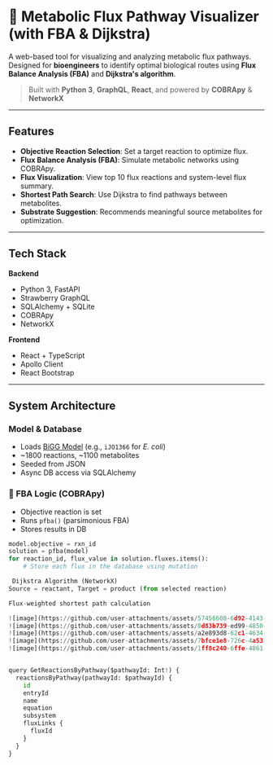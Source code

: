 # 🧬 Metabolic Flux Pathway Visualizer (with FBA & Dijkstra)

A web-based tool for visualizing and analyzing metabolic flux pathways. Designed for **bioengineers** to identify optimal biological routes using **Flux Balance Analysis (FBA)** and **Dijkstra's algorithm**.

> Built with **Python 3**, **GraphQL**, **React**, and powered by **COBRApy** & **NetworkX**

---
## Features

- **Objective Reaction Selection**: Set a target reaction to optimize flux.
- **Flux Balance Analysis (FBA)**: Simulate metabolic networks using COBRApy.
- **Flux Visualization**: View top 10 flux reactions and system-level flux summary.
- **Shortest Path Search**: Use Dijkstra to find pathways between metabolites.
- **Substrate Suggestion**: Recommends meaningful source metabolites for optimization.

---

##  Tech Stack

**Backend**
- Python 3, FastAPI
- Strawberry GraphQL
- SQLAlchemy + SQLite
- COBRApy
- NetworkX

**Frontend**
- React + TypeScript
- Apollo Client
- React Bootstrap

---

##  System Architecture

###  Model & Database
- Loads [BiGG Model](http://bigg.ucsd.edu/) (e.g., `iJO1366` for *E. coli*)
- ~1800 reactions, ~1100 metabolites
- Seeded from JSON
- Async DB access via SQLAlchemy

### 🔬 FBA Logic (COBRApy)
- Objective reaction is set
- Runs `pfba()` (parsimonious FBA)
- Stores results in DB

```python
model.objective = rxn_id
solution = pfba(model)
for reaction_id, flux_value in solution.fluxes.items():
    # Store each flux in the database using mutation

 Dijkstra Algorithm (NetworkX)
Source = reactant, Target = product (from selected reaction)

Flux-weighted shortest path calculation

![image](https://github.com/user-attachments/assets/57456608-6d92-4143-8caa-4cdf43e5f926)
![image](https://github.com/user-attachments/assets/8d83b739-ed99-4850-8337-b025f137db3c)
![image](https://github.com/user-attachments/assets/a2e893d8-62c1-4634-a02c-14295c2e75fc)
![image](https://github.com/user-attachments/assets/7bfce1e8-726c-4a53-907a-53309dfd0707)
![image](https://github.com/user-attachments/assets/1ff8c240-6ffe-4861-937d-d3f7c8045e6a)


query GetReactionsByPathway($pathwayId: Int!) {
  reactionsByPathway(pathwayId: $pathwayId) {
    id
    entryId
    name
    equation
    subsystem
    fluxLinks {
      fluxId
    }
  }
}





